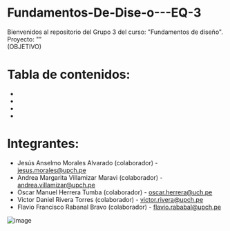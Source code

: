 # Fundamentos-De-Dise-o---EQ-3
Bienvenidos al repositorio del Grupo 3 del curso: "Fundamentos de diseño".  
Proyecto: ""  
(OBJETIVO)
# Tabla de contenidos:
-
-
-
-
# Integrantes:
- Jesús Anselmo Morales Alvarado (colaborador) - jesus.morales@upch.pe
- Andrea Margarita Villamizar Maravi (colaborador) - andrea.villamizar@upch.pe
- Oscar Manuel Herrera Tumba (colaborador) - oscar.herrera@uch.pe
- Victor Daniel Rivera Torres (colaborador) - victor.rivera@upch.pe
- Flavio Francisco Rabanal Bravo (colaborador) - flavio.rababal@upch.pe
 

![image](https://github.com/user-attachments/assets/dc2735cc-b476-41eb-b225-048a50ce7f3c)

